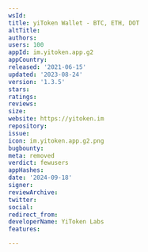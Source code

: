 ```yaml
---
wsId: 
title: yiToken Wallet - BTC, ETH, DOT
altTitle: 
authors: 
users: 100
appId: im.yitoken.app.g2
appCountry: 
released: '2021-06-15'
updated: '2023-08-24'
version: '1.3.5'
stars: 
ratings: 
reviews: 
size: 
website: https://yitoken.im
repository: 
issue: 
icon: im.yitoken.app.g2.png
bugbounty: 
meta: removed
verdict: fewusers
appHashes: 
date: '2024-09-18'
signer: 
reviewArchive: 
twitter: 
social: 
redirect_from: 
developerName: YiToken Labs
features: 

---
```


